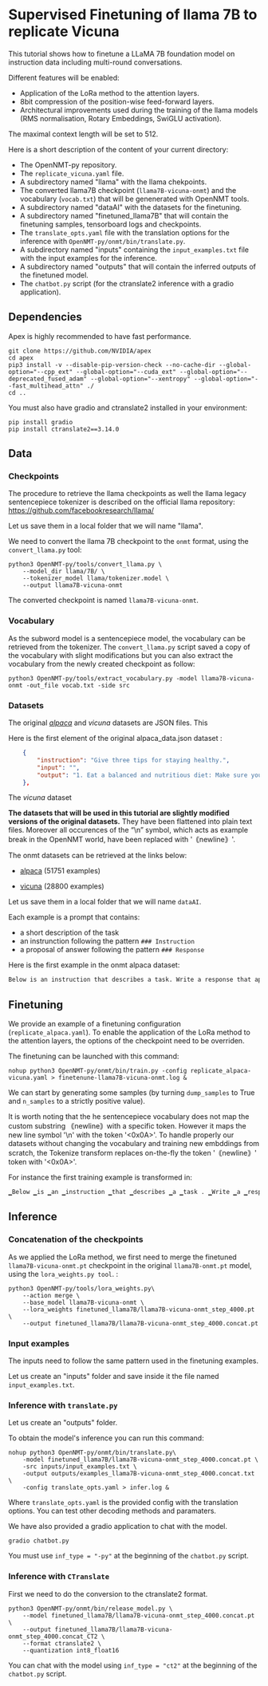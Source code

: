 # Supervised Finetuning of llama 7B to replicate Vicuna
This tutorial shows how to finetune a LLaMA 7B foundation model on instruction data including multi-round conversations.

Different features will be enabled:
- Application of the LoRa method to the attention layers.
- 8bit compression of the position-wise feed-forward layers.
- Architectural improvements used during the training of the llama models (RMS normalisation, Rotary Embeddings, SwiGLU activation).

The maximal context length will be set to 512.

Here is a short description of the content of your current directory:

- The OpenNMT-py repository.
- The `replicate_vicuna.yaml` file.
- A subdirectory named "llama" with the llama chekpoints.
- The converted llama7B checkpoint (`llama7B-vicuna-onmt`) and the vocabulary (`vocab.txt`) that will be genenerated with OpenNMT tools.
- A subdirectory named "dataAI" with the datasets for the finetuning.
- A subdirectory named "finetuned_llama7B" that will contain the finetuning samples, tensorboard logs and checkpoints.
- The `translate_opts.yaml` file with the translation options for the inference with `OpenNMT-py/onmt/bin/translate.py`.
- A subdirectory named "inputs" containing the `input_examples.txt` file with the input examples for the inference.
- A subdirectory named "outputs" that will contain the inferred outputs of the finetuned model.
- The `chatbot.py` script (for the ctranslate2 inference with a gradio application).

## Dependencies
Apex is highly recommended to have fast performance.

```shell
git clone https://github.com/NVIDIA/apex
cd apex
pip3 install -v --disable-pip-version-check --no-cache-dir --global-option="--cpp_ext" --global-option="--cuda_ext" --global-option="--deprecated_fused_adam" --global-option="--xentropy" --global-option="--fast_multihead_attn" ./
cd ..
```

You must also have gradio and ctranslate2 installed in your environment:

```shell
pip install gradio
pip install ctranslate2==3.14.0
```

## Data

### Checkpoints
The procedure to retrieve the llama checkpoints as well the llama legacy sentencepiece tokenizer is described on the official llama repository:  https://github.com/facebookresearch/llama/

Let us save them in a local folder that we will name "llama".

We need to convert the llama 7B checkpoint to the `onmt` format, using the `convert_llama.py` tool:

```shell
python3 OpenNMT-py/tools/convert_llama.py \
    --model_dir llama/7B/ \
    --tokenizer_model llama/tokenizer.model \
    --output llama7B-vicuna-onmt
```

The converted checkpoint is named `llama7B-vicuna-onmt`.

### Vocabulary 
As the subword model is a sentencepiece model, the vocabulary can be retrieved from the tokenizer. The `convert_llama.py` script saved a copy of the vocabulary with slight modifications but you can also extract the vocabulary from the newly created checkpoint as follow:

```shell
python3 OpenNMT-py/tools/extract_vocabulary.py -model llama7B-vicuna-onmt -out_file vocab.txt -side src
```



### Datasets 

The original [*alpaca*](https://raw.githubusercontent.com/gururise/AlpacaDataCleaned/main/alpaca_data_cleaned.json) and *vicuna* datasets are JSON files. This 

Here is the first element of the original alpaca_data.json dataset :
```json
    {
        "instruction": "Give three tips for staying healthy.",
        "input": "",
        "output": "1. Eat a balanced and nutritious diet: Make sure your meals are inclusive of a variety of fruits and vegetables, lean protein, whole grains, and healthy fats. This helps to provide your body with the essential nutrients to function at its best and can help prevent chronic diseases.\n\n2. Engage in regular physical activity: Exercise is crucial for maintaining strong bones, muscles, and cardiovascular health. Aim for at least 150 minutes of moderate aerobic exercise or 75 minutes of vigorous exercise each week.\n\n3. Get enough sleep: Getting enough quality sleep is crucial for physical and mental well-being. It helps to regulate mood, improve cognitive function, and supports healthy growth and immune function. Aim for 7-9 hours of sleep each night."
    },
```

The *vicuna* dataset

**The datasets that will be used in this tutorial are slightly modified versions of the original datasets.**
They have been flattened into plain text files. Moreover all occurences of the “\n” symbol, which acts as example break in the OpenNMT world, have been replaced with '｟newline｠'.

The onmt datasets can be retrieved at the links below:

- [alpaca](https://opennmt-models.s3.amazonaws.com/llama/alpaca_clean.txt) (51751 examples)
  
- [vicuna](https://opennmt-models.s3.amazonaws.com/llama/sharegpt.txt) (28800 examples)

Let us save them in a  local folder that we will name `dataAI`.

Each example is a prompt that contains:
- a short description of the task
- an instrunction following the pattern `### Instruction`
- a proposal of answer following the pattern `### Response` 

Here is the first example in the onmt alpaca dataset:

```txt
Below is an instruction that describes a task. Write a response that appropriately completes the request.｟newline｠｟newline｠### Instruction:｟newline｠Give three tips for staying healthy.｟newline｠｟newline｠### Response:｟newline｠1. Eat a balanced and nutritious diet: Make sure your meals are inclusive of a variety of fruits and vegetables, lean protein, whole grains, and healthy fats. This helps to provide your body with the essential nutrients to function at its best and can help prevent chronic diseases.｟newline｠｟newline｠2. Engage in regular physical activity: Exercise is crucial for maintaining strong bones, muscles, and cardiovascular health. Aim for at least 150 minutes of moderate aerobic exercise or 75 minutes of vigorous exercise each week.｟newline｠｟newline｠3. Get enough sleep: Getting enough quality sleep is crucial for physical and mental well-being. It helps to regulate mood, improve cognitive function, and supports healthy growth and immune function. Aim for 7-9 hours of sleep each night.
```

## Finetuning

We provide an example of a finetuning configuration (`replicate_alpaca.yaml`). To enable the application of the LoRa method to the attention layers, the options of the checkpoint need to be overriden.


The finetuning can be launched with this command:

```shell 
nohup python3 OpenNMT-py/onmt/bin/train.py -config replicate_alpaca-vicuna.yaml > finetenune-llama7B-vicuna-onmt.log &
```

We can start by generating some samples (by turning `dump_samples` to True and `n_samples` to a strictly positive value).

It is worth noting that the he sentencepiece vocabulary does not map the custom substring ｟newline｠with a specific token. However it maps the new line symbol '\n' with the token '<0x0A>'. To handle properly our datasets without changing the vocabulary and training new embddings from scratch, the Tokenize transform replaces on-the-fly the token '｟newline｠' token with  '<0x0A>'.

For instance the first training example is transformed in:
```txt
▁Below ▁is ▁an ▁instruction ▁that ▁describes ▁a ▁task . ▁Write ▁a ▁response ▁that ▁appropri ately ▁comple tes ▁the ▁request . <0x0A> <0x0A> ## # ▁Inst ruction : <0x0A> G ive ▁three ▁tips ▁for ▁stay ing ▁health y . <0x0A> <0x0A> ## # ▁Response : <0x0A> 1 . ▁E at ▁a ▁bal anced ▁and ▁nut rit ious ▁di et : ▁Make ▁sure ▁your ▁me als ▁are ▁inclus ive ▁of ▁a ▁variety ▁of ▁f ruits ▁and ▁veget ables , ▁lean ▁protein , ▁whole ▁gra ins , ▁and ▁health y ▁f ats . ▁This ▁helps ▁to ▁provide ▁your ▁body ▁with ▁the ▁essential ▁nut ri ents ▁to ▁function ▁at ▁its ▁best ▁and ▁can ▁help ▁prevent ▁chron ic ▁dise ases . <0x0A> <0x0A> 2 . ▁Eng age ▁in ▁regular ▁physical ▁activity : ▁Ex erc ise ▁is ▁cru cial ▁for ▁maintain ing ▁strong ▁b ones , ▁mus cles , ▁and ▁card i ov asc ular ▁health . ▁A im ▁for ▁at ▁least ▁ 1 5 0 ▁minutes ▁of ▁moder ate ▁aer ob ic ▁exercise ▁or ▁ 7 5 ▁minutes ▁of ▁vig orous ▁exercise ▁each ▁week . <0x0A> <0x0A> 3 . ▁Get ▁enough ▁sleep : ▁Getting ▁enough ▁quality ▁sleep ▁is ▁cru cial ▁for ▁physical ▁and ▁mental ▁well - be ing . ▁It ▁helps ▁to ▁reg ulate ▁m ood , ▁improve ▁cogn itive ▁function , ▁and ▁supports ▁health y ▁growth ▁and ▁imm une ▁function . ▁A im ▁for ▁ 7 - 9 ▁hours ▁of ▁sleep ▁each ▁night .
```


## Inference

### Concatenation of the checkpoints

As we applied the LoRa method, we first need to merge the finetuned `llama7B-vicuna-onmt.pt` checkpoint in the original `llama7B-onmt.pt` model, using the `lora_weights.py tool`. :

```shell
python3 OpenNMT-py/tools/lora_weights.py\
    --action merge \
    --base_model llama7B-vicuna-onmt \
    --lora_weights finetuned_llama7B/llama7B-vicuna-onmt_step_4000.pt \
    --output finetuned_llama7B/llama7B-vicuna-onmt_step_4000.concat.pt
```

### Input examples

The inputs need to follow the same pattern used in the finetuning examples. 

Let us create an "inputs" folder and save inside it the file named `input_examples.txt`.


### Inference with `translate.py`

Let us create an "outputs" folder.

To obtain the model's inference you can run this command:

```shell
nohup python3 OpenNMT-py/onmt/bin/translate.py\
    -model finetuned_llama7B/llama7B-vicuna-onmt_step_4000.concat.pt \
    -src inputs/input_examples.txt \
    -output outputs/examples_llama7B-vicuna-onmt_step_4000.concat.txt  \
    -config translate_opts.yaml > infer.log & 
```

Where `translate_opts.yaml` is the provided config with the translation options.
You can test other decoding methods and paramaters.

We have also provided a gradio application to chat with the model.

```shell
gradio chatbot.py
```
You must use `inf_type = "-py"` at the beginning of the `chatbot.py` script.


### Inference with `CTranslate` 
First we need to do the conversion to the ctranslate2 format.

```shell
python3 OpenNMT-py/onmt/bin/release_model.py \
    --model finetuned_llama7B/llama7B-vicuna-onmt_step_4000.concat.pt \
    --output finetuned_llama7B/llama7B-vicuna-onmt_step_4000.concat_CT2 \
    --format ctranslate2 \
    --quantization int8_float16
```

You can chat with the model using `inf_type = "ct2"` at the beginning of the `chatbot.py` script.
